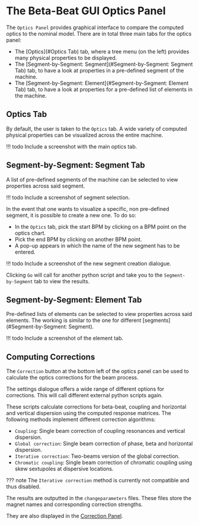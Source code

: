 # The Beta-Beat GUI Optics Panel

The `Optics Panel` provides graphical interface to compare the computed optics to the nominal model.
There are in total three main tabs for the optics panel:

- The [Optics](#Optics Tab) tab, where a tree menu (on the left) provides many physical properties to be displayed.
- The [Segment-by-Segment: Segment](#Segment-by-Segment: Segment Tab) tab, to have a look at properties in a pre-defined segment of the machine.
- The [Segment-by-Segment: Element](#Segment-by-Segment: Element Tab) tab, to have a look at properties for a pre-defined list of elements in the machine.

## Optics Tab

By default, the user is taken to the `Optics` tab.
A wide variety of computed physical properties can be visualized across the entire machine.

!!! todo
    Include a screenshot with the main optics tab.

## Segment-by-Segment: Segment Tab

A list of pre-defined segments of the machine can be selected to view properties across said segment.

!!! todo
    Include a screenshot of segment selection.

In the event that one wants to visualize a specific, non pre-defined segment, it is possible to create a new one.
To do so:

- In the `Optics` tab, pick the start BPM by clicking on a BPM point on the optics chart.
- Pick the end BPM by clicking on another BPM point.
- A pop-up appears in which the name of the new segment has to be entered.

!!! todo
    Include a screenshot of the new segment creation dialogue.

Clicking `Go` will call for another python script and take you to the `Segment-by-Segment` tab to view the results.

## Segment-by-Segment: Element Tab

Pre-defined lists of elements can be selected to view properties across said elements.
The working is similar to the one for different [segments](#Segment-by-Segment: Segment).

!!! todo
    Include a screenshot of the element tab.

## Computing Corrections

The `Correction` button at the bottom left of the optics panel can be used to calculate the optics corrections for the beam process.

The settings dialogue offers a wide range of different options for corrections.
This will call different external python scripts again.

These scripts calculate corrections for beta-beat, coupling and horizontal and vertical dispersion using the computed response matrices.
The following methods implement different correction algorithms:

- `Coupling`: Single beam correction of coupling resonances and vertical dispersion.
- `Global correction`: Single beam correction of phase, beta and horizontal dispersion.
- `Iterative correction`: Two-beams version of the global correction.
- `Chromatic coupling`: Single beam correction of chromatic coupling using skew sextupoles at dispersive locations.

??? note
    The `Iterative correction` method is currently not compatible and thus disabled.

The results are outputted in the `changeparameters` files.
These files store the magnet names and corresponding correction strengths.

They are also displayed in the [Correction Panel](correction_panel.md).